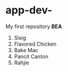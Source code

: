 # app-dev-
My first repository 
**BEA**
1. Sisig
2. Flavored Chicken
3. Bake Mac
4. Pancit Canton
5. Rahjie 
